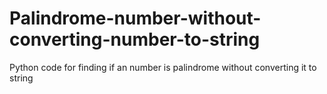 # Palindrome-number-without-converting-number-to-string
Python code for finding if an number is palindrome without converting it to string
